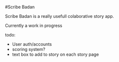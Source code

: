#Scribe Badan

Scribe Badan is a really usefull colaborative story app.  

Currently a work in progress

todo: 
- User auth/accounts 
- scoring system? 
- text box to add to story on each story page 

